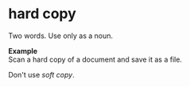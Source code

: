 # hard copy

Two words. Use only as a noun.

**Example**  
Scan a hard copy of a document and save it as a file.

Don't use *soft copy*.
